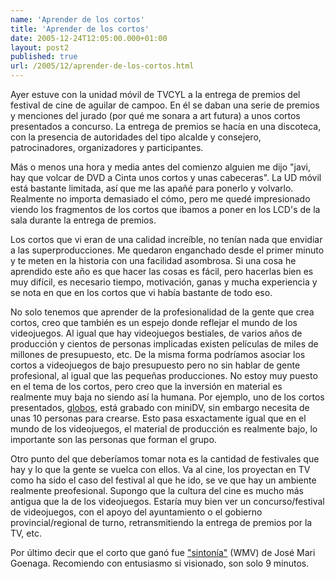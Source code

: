 ```yaml
---
name: 'Aprender de los cortos'
title: 'Aprender de los cortos'
date: 2005-12-24T12:05:00.000+01:00
layout: post2
published: true
url: /2005/12/aprender-de-los-cortos.html
---
```


Ayer estuve con la unidad móvil de TVCYL a la entrega de premios del festival de cine de aguilar de campoo. En él se daban una serie de premios y menciones del jurado (por qué me sonara a art futura) a unos cortos presentados a concurso. La entrega de premios se hacía en una discoteca, con la presencia de autoridades del tipo alcalde y consejero, patrocinadores, organizadores y participantes.  
  
Más o menos una hora y media antes del comienzo alguien me dijo "javi, hay que volcar de DVD a Cinta unos cortos y unas cabeceras". La UD móvil está bastante limitada, así que me las apañé para ponerlo y volvarlo. Realmente no importa demasiado el cómo, pero me quedé impresionado viendo los fragmentos de los cortos que ibamos a poner en los LCD's de la sala durante la entrega de premios.  
  
Los cortos que vi eran de una calidad increíble, no tenían nada que envidiar a las superproducciones. Me quedaron enganchado desde el primer minuto y te meten en la historia con una facilidad asombrosa. Si una cosa he aprendido este año es que hacer las cosas es fácil, pero hacerlas bien es muy difícil, es necesario tiempo, motivación, ganas y mucha experiencia y se nota en que en los cortos que vi había bastante de todo eso.  
  
No solo tenemos que aprender de la profesionalidad de la gente que crea cortos, creo que también es un espejo donde reflejar el mundo de los videojuegos. Al igual que hay videojuegos bestiales, de varios años de producción y cientos de personas implicadas existen películas de miles de millones de presupuesto, etc. De la misma forma podríamos asociar los cortos a videojuegos de bajo presupuesto pero no sin hablar de gente profesional, al igual que las pequeñas producciones. No estoy muy puesto en el tema de los cortos, pero creo que la inversión en material es realmente muy baja no siendo así la humana. Por ejemplo, uno de los cortos presentados, [globos](http://robertopereztoledo.com/index.php?c=7.%20Globos%20(2005)), está grabado con miniDV, sin embargo necesita de unas 10 personas para crearse. Esto pasa esxactamente igual que en el mundo de los videojuegos, el material de producción es realmente bajo, lo importante son las personas que forman el grupo.  
  
Otro punto del que deberíamos tomar nota es la cantidad de festivales que hay y lo que la gente se vuelca con ellos. Va al cine, los proyectan en TV como ha sido el caso del festival al que he ido, se ve que hay un ambiente realmente preofesional. Supongo que la cultura del cine es mucho más antigua que la de los videojuegos. Estaría muy bien ver un concurso/festival de videojuegos, con el apoyo del ayuntamiento o el gobierno provincial/regional de turno, retransmitiendo la entrega de premios por la TV, etc.  
  
Por último decir que el corto que ganó fue ["sintonía"](http://eventos01.wanadoo.es/sintonia.wmv) (WMV) de José Mari Goenaga. Recomiendo con entusiasmo si visionado, son solo 9 minutos.